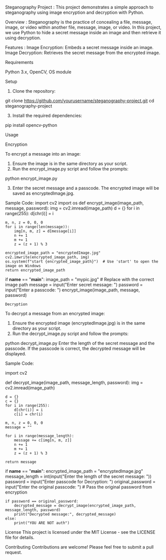 Steganography Project : This project demonstrates a simple approach to steganography using image encryption and decryption with Python.

Overview : Steganography is the practice of concealing a file, message, image, or video within another file, message, image, or video. In this project, we use Python to hide a secret message inside an image and then retrieve it using decryption.

Features : 
Image Encryption: Embeds a secret message inside an image.
Image Decryption: Retrieves the secret message from the encrypted image.

Requirements

Python 3.x,
OpenCV,
OS module

Setup
1. Clone the repository:
   
git clone https://github.com/yourusername/steganography-project.git
cd steganography-project

3. Install the required dependencies:
   
pip install opencv-python

Usage

Encryption

To encrypt a message into an image:

1. Ensure the image is in the same directory as your script.
2. Run the encrypt_image.py script and follow the prompts:

python encrypt_image.py

3. Enter the secret message and a passcode. The encrypted image will be saved as encryptedImage.jpg.

Sample Code:
import cv2
import os
def encrypt_image(image_path, message, password):
    img = cv2.imread(image_path)
    d = {}
    for i in range(255):
        d[chr(i)] = i

    m, n, z = 0, 0, 0
    for i in range(len(message)):
        img[n, m, z] = d[message[i]]
        n += 1
        m += 1
        z = (z + 1) % 3

    encrypted_image_path = "encryptedImage.jpg"
    cv2.imwrite(encrypted_image_path, img)
    os.system(f"start {encrypted_image_path}")  # Use 'start' to open the image on Windows
    return encrypted_image_path

if __name__ == "__main__":
    image_path = "mypic.jpg"  # Replace with the correct image path
    message = input("Enter secret message: ")
    password = input("Enter a passcode: ")
    encrypt_image(image_path, message, password)

    Decryption
To decrypt a message from an encrypted image:

1. Ensure the encrypted image (encryptedImage.jpg) is in the same directory as your script.
2. Run the decrypt_image.py script and follow the prompts:

python decrypt_image.py
Enter the length of the secret message and the passcode. If the passcode is correct, the decrypted message will be displayed.

Sample Code:

import cv2

def decrypt_image(image_path, message_length, password):
    img = cv2.imread(image_path)
    
    d = {}
    c = {}
    for i in range(255):
        d[chr(i)] = i
        c[i] = chr(i)

    m, n, z = 0, 0, 0
    message = ""
    
    for i in range(message_length):
        message += c[img[n, m, z]]
        n += 1
        m += 1
        z = (z + 1) % 3

    return message

if __name__ == "__main__":
    encrypted_image_path = "encryptedImage.jpg"
    message_length = int(input("Enter the length of the secret message: "))
    password = input("Enter passcode for Decryption: ")
    original_password = input("Enter the original passcode: ")  # Pass the original password from encryption

    if password == original_password:
        decrypted_message = decrypt_image(encrypted_image_path, message_length, password)
        print("Decrypted message:", decrypted_message)
    else:
        print("YOU ARE NOT auth")
        
License
This project is licensed under the MIT License - see the LICENSE file for details.

Contributing
Contributions are welcome! Please feel free to submit a pull request.
